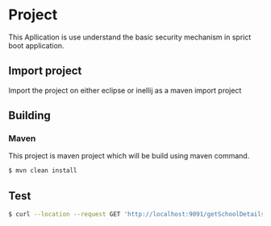 # Project
This Apllication is use understand the basic security mechanism in sprict boot application.

## Import project
Import the project on either eclipse or inellij as a maven import project

## Building

### Maven
This project is maven project which will be build using maven command.

```bash
$ mvn clean install
```

## Test

```bash
$ curl --location --request GET 'http://localhost:9091/getSchoolDetails/XYZ'
```